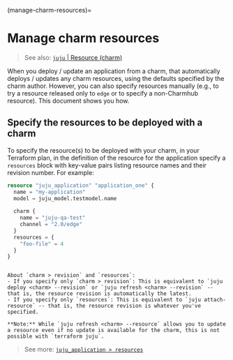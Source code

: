 (manage-charm-resources)=
# Manage charm resources

> See also: [`juju` | Resource (charm)](https://juju.is/docs/juju/charm-resource)

When you deploy / update an application from a charm, that automatically deploys / updates any charm resources, using the defaults specified by the charm author. However, you can also specify resources manually (e.g., to try a resource released only to `edge` or to specify a non-Charmhub resource). This document shows you how.

## Specify the resources to be deployed with a charm


To specify the resource(s) to be deployed with your charm, in your Terraform plan, in the definition of the resource for the application specify a `resources` block with key-value pairs listing resource names and their revision number. For example:

```terraform
resource "juju_application" "application_one" {
  name = "my-application"
  model = juju_model.testmodel.name
  
  charm {
    name = "juju-qa-test"
    channel = "2.0/edge"
  }
  resources = {
    "foo-file" = 4
  }
}
```


```{tip}

About `charm > revision` and `resources`:
- If you specify only `charm > revision`: This is equivalent to `juju deploy <charm> --revision` or `juju refresh <charm> --revision` -- that is, the resource revision is automatically the latest.
- If you specify only `resources`: This is equivalent to `juju attach-resource` -- that is, the resource revision is whatever you've specified.

**Note:** While `juju refresh <charm> --resource` allows you to update a resource even if no update is available for the charm, this is not possible with `terraform juju`.

```

> See more: [`juju_application > resources`](https://registry.terraform.io/providers/juju/juju/latest/docs/resources/application#resources)
